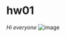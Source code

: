 # hw01
*Hi everyone*
![image](https://github.com/Renecate/hw01/assets/90853383/41c28ad2-d212-4b53-86d0-35d5b94d2d03)

